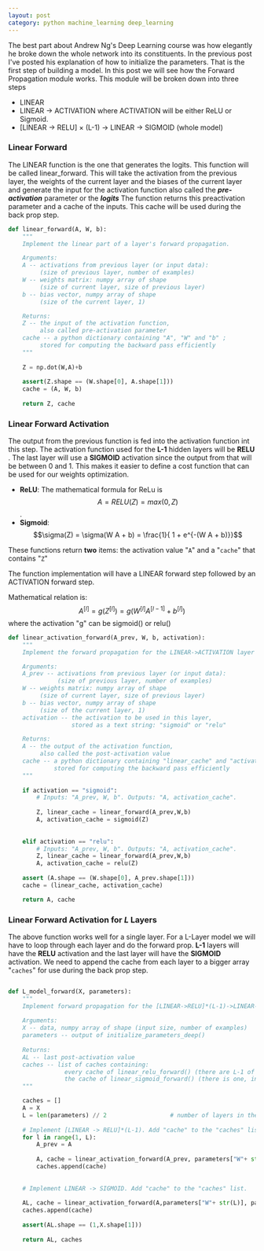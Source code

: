 ```yaml
---
layout: post
category: python machine_learning deep_learning 
---
```


The best part about Andrew Ng's Deep Learning course was how elegantly he broke down the whole network into its constituents. In the previous post I've posted his explanation of how to initialize the parameters. That is the first step of building a model. In this post we will see how the Forward Propagation module works. This module will be broken down into three steps 

- LINEAR
- LINEAR -> ACTIVATION where ACTIVATION will be either ReLU or Sigmoid. 
- [LINEAR -> RELU] $\times$ (L-1) -> LINEAR -> SIGMOID (whole model)

### Linear Forward
The LINEAR function is the one that generates the logits. This function will be called linear_forward. This will take the activation from the previous layer, the weights of the current layer and the biases of the current layer and generate the input for the activation function also called the ***pre-activation*** parameter or the ***logits***
The function returns this preactivation parameter and a cache of the inputs. This cache will be used during the back prop step.



```python
def linear_forward(A, W, b):
    """
    Implement the linear part of a layer's forward propagation.

    Arguments:
    A -- activations from previous layer (or input data): 
         (size of previous layer, number of examples)
    W -- weights matrix: numpy array of shape 
         (size of current layer, size of previous layer)
    b -- bias vector, numpy array of shape 
         (size of the current layer, 1)

    Returns:
    Z -- the input of the activation function, 
         also called pre-activation parameter 
    cache -- a python dictionary containing "A", "W" and "b" ; 
         stored for computing the backward pass efficiently
    """
    
    Z = np.dot(W,A)+b
    
    assert(Z.shape == (W.shape[0], A.shape[1]))
    cache = (A, W, b)
    
    return Z, cache
```

### Linear Forward Activation

The output from the previous function is fed into the activation function int this step. The activation function used for the **L-1** hidden layers will be **RELU** . The last layer will use a **SIGMOID** activation since the output from that will be between 0 and 1. This makes it easier to define a cost function that can be used for our weights  optimization.

- **ReLU**: The mathematical formula for ReLu is $$A = RELU(Z) = max(0, Z)$$. 
- **Sigmoid**: $$\sigma(Z) = \sigma(W A + b) = \frac{1}{ 1 + e^{-(W A + b)}}$$

These functions return **two** items: the activation value "`A`" and a "`cache`" that contains "`Z`"

The function implementation will have a LINEAR forward step followed by an ACTIVATION forward step.

Mathematical relation is: 
$$A^{[l]} = g(Z^{[l]}) = g(W^{[l]}A^{[l-1]} +b^{[l]})$$ where the activation "g" can be sigmoid() or relu()


```python
def linear_activation_forward(A_prev, W, b, activation):
    """
    Implement the forward propagation for the LINEAR->ACTIVATION layer

    Arguments:
    A_prev -- activations from previous layer (or input data): 
              (size of previous layer, number of examples)
    W -- weights matrix: numpy array of shape 
         (size of current layer, size of previous layer)
    b -- bias vector, numpy array of shape 
         (size of the current layer, 1)
    activation -- the activation to be used in this layer, 
                  stored as a text string: "sigmoid" or "relu"

    Returns:
    A -- the output of the activation function, 
         also called the post-activation value 
    cache -- a python dictionary containing "linear_cache" and "activation_cache";
             stored for computing the backward pass efficiently
    """
    
    if activation == "sigmoid":
        # Inputs: "A_prev, W, b". Outputs: "A, activation_cache".
        
        Z, linear_cache = linear_forward(A_prev,W,b)
        A, activation_cache = sigmoid(Z)
        
    
    elif activation == "relu":
        # Inputs: "A_prev, W, b". Outputs: "A, activation_cache".
        Z, linear_cache = linear_forward(A_prev,W,b)
        A, activation_cache = relu(Z)
    
    assert (A.shape == (W.shape[0], A_prev.shape[1]))
    cache = (linear_cache, activation_cache)

    return A, cache
```

### Linear Forward Activation for ***L*** Layers

The above function works well for a single layer. For a L-Layer model we will have to loop through each layer and do the forward prop. 
**L-1** layers will have the **RELU** activation and the last layer will have the **SIGMOID** activation. 
We need to append the cache from each layer to a bigger array "`caches`" for use during the back prop step. 


```python

def L_model_forward(X, parameters):
    """
    Implement forward propagation for the [LINEAR->RELU]*(L-1)->LINEAR->SIGMOID computation
    
    Arguments:
    X -- data, numpy array of shape (input size, number of examples)
    parameters -- output of initialize_parameters_deep()
    
    Returns:
    AL -- last post-activation value
    caches -- list of caches containing:
                every cache of linear_relu_forward() (there are L-1 of them, indexed from 0 to L-2)
                the cache of linear_sigmoid_forward() (there is one, indexed L-1)
    """

    caches = []
    A = X
    L = len(parameters) // 2                  # number of layers in the neural network
    
    # Implement [LINEAR -> RELU]*(L-1). Add "cache" to the "caches" list.
    for l in range(1, L):
        A_prev = A 
        
        A, cache = linear_activation_forward(A_prev, parameters["W"+ str(l)], parameters['b'+ str(l)], activation='relu')
        caches.append(cache)
        
    
    # Implement LINEAR -> SIGMOID. Add "cache" to the "caches" list.
    
    AL, cache = linear_activation_forward(A,parameters["W"+ str(L)], parameters['b'+ str(L)], activation='sigmoid')
    caches.append(cache)
    
    assert(AL.shape == (1,X.shape[1]))
            
    return AL, caches
```
